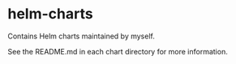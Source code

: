 # helm-charts
Contains Helm charts maintained by myself.

See the README.md in each chart directory for more information.
